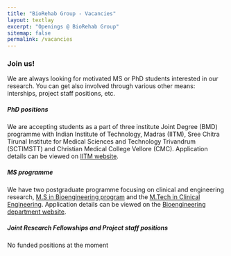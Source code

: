 ```yaml
---
title: "BioRehab Group - Vacancies"
layout: textlay
excerpt: "Openings @ BioRehab Group"
sitemap: false
permalink: /vacancies
---
```

### Join us!

We are always looking for motivated MS or PhD students interested in our research. You can get also involved through various other means: interships, project staff positions, etc.

##### **PhD positions**

We are accepting students as a part of three institute Joint Degree (BMD) programme with Indian Institute of Technology, Madras (IITM), Sree Chitra Tirunal Institute for Medical Sciences and Technology Trivandrum (SCTIMSTT) and Christian Medical College Vellore (CMC). Application details can be viewed on [IITM website](https://research.iitm.ac.in/jdp.html).

##### **MS programme**

We have two postgraduate programme focusing on clinical and engineering research, [M.S in Bioengineering program](https://bioe-cmcvellore.weebly.com/ms-bioengineering.html) and the [M.Tech in Clinical Engineering](https://bioe-cmcvellore.weebly.com/mtech-clinical-engineering.html). Application details can be viewed on the [Bioengineering department website](https://bioe-cmcvellore.weebly.com/academics.html).

##### **Joint Research Fellowships and Project staff positions**

No funded positions at the moment

